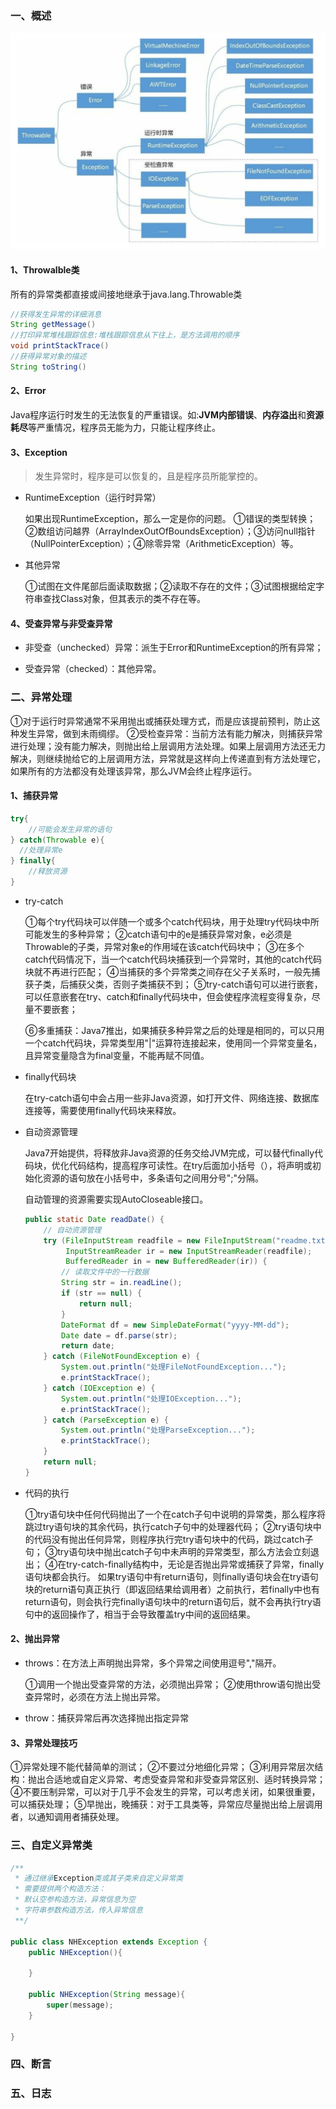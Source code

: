 ### 一、概述

![image-20200516171349841](../images/image-20200516171349841.png)

#### 1、Throwalble类

所有的异常类都直接或间接地继承于java.lang.Throwable类

```java
//获得发生异常的详细消息
String getMessage()
//打印异常堆栈跟踪信息:堆栈跟踪信息从下往上，是方法调用的顺序
void printStackTrace()
//获得异常对象的描述
String toString()
```

#### 2、Error

Java程序运行时发生的无法恢复的严重错误。如:**JVM内部错误**、**内存溢出**和**资源耗尽**等严重情况，程序员无能为力，只能让程序终止。

#### 3、Exception

> 发生异常时，程序是可以恢复的，且是程序员所能掌控的。

- RuntimeException（运行时异常）

  如果出现RuntimeException，那么一定是你的问题。
  ①错误的类型转换；②数组访问越界（ArrayIndexOutOfBoundsException）；③访问null指针（NullPointerException）；④除零异常（ArithmeticException）等。

- 其他异常

  ①试图在文件尾部后面读取数据；②读取不存在的文件；③试图根据给定字符串查找Class对象，但其表示的类不存在等。

#### 4、受查异常与非受查异常

- 非受查（unchecked）异常：派生于Error和RuntimeException的所有异常；

- 受查异常（checked）：其他异常。

### 二、异常处理

①对于运行时异常通常不采用抛出或捕获处理方式，而是应该提前预判，防止这种发生异常，做到未雨绸缪。
②受检查异常：当前方法有能力解决，则捕获异常进行处理；没有能力解决，则抛出给上层调用方法处理。如果上层调用方法还无力解决，则继续抛给它的上层调用方法，异常就是这样向上传递直到有方法处理它，如果所有的方法都没有处理该异常，那么JVM会终止程序运行。

#### 1、捕获异常

```java
try{
	//可能会发生异常的语句
} catch(Throwable e){ 
  //处理异常e
} finally{
	//释放资源
}
```

- try-catch

  ①每个try代码块可以伴随一个或多个catch代码块，用于处理try代码块中所可能发生的多种异常；
  ②catch语句中的e是捕获异常对象，e必须是Throwable的子类，异常对象e的作用域在该catch代码块中；
  ③在多个catch代码情况下，当一个catch代码块捕获到一个异常时，其他的catch代码块就不再进行匹配；
  ④当捕获的多个异常类之间存在父子关系时，一般先捕获子类，后捕获父类，否则子类捕获不到；
  ⑤try-catch语句可以进行嵌套，可以任意嵌套在try、catch和finally代码块中，但会使程序流程变得复杂，尽量不要嵌套；

  ⑥多重捕获：Java7推出，如果捕获多种异常之后的处理是相同的，可以只用一个catch代码块，异常类型用"|"运算符连接起来，使用同一个异常变量名，且异常变量隐含为final变量，不能再赋不同值。

- finally代码块

  在try-catch语句中会占用一些非Java资源，如打开文件、网络连接、数据库连接等，需要使用finally代码块来释放。

- 自动资源管理

  Java7开始提供，将释放非Java资源的任务交给JVM完成，可以替代finally代码块，优化代码结构，提高程序可读性。在try后面加小括号（），将声明或初始化资源的语句放在小括号中，多条语句之间用分号";"分隔。

  自动管理的资源需要实现AutoCloseable接口。

  ```java
  public static Date readDate() {
      // 自动资源管理
      try (FileInputStream readfile = new FileInputStream("readme.txt");
           InputStreamReader ir = new InputStreamReader(readfile);
           BufferedReader in = new BufferedReader(ir)) {
          // 读取文件中的一行数据 
          String str = in.readLine();
          if (str == null) {
              return null;
          }
          DateFormat df = new SimpleDateFormat("yyyy-MM-dd");
          Date date = df.parse(str);
          return date;
      } catch (FileNotFoundException e) {
          System.out.println("处理FileNotFoundException...");
          e.printStackTrace();
      } catch (IOException e) {
          System.out.println("处理IOException...");
          e.printStackTrace();
      } catch (ParseException e) {
          System.out.println("处理ParseException...");
          e.printStackTrace();
      }
      return null;
  }
  ```

- 代码的执行

  ①try语句块中任何代码抛出了一个在catch子句中说明的异常类，那么程序将跳过try语句块的其余代码，执行catch子句中的处理器代码；
  ②try语句块中的代码没有抛出任何异常，则程序执行完try语句块中的代码，跳过catch子句；
  ③try语句块中抛出catch子句中未声明的异常类型，那么方法会立刻退出；
  ④在try-catch-finally结构中，无论是否抛出异常或捕获了异常，finally语句块都会执行。
  如果try语句中有return语句，则finally语句块会在try语句块的return语句真正执行（即返回结果给调用者）之前执行，若finally中也有return语句，则会执行完finally语句块中的return语句后，就不会再执行try语句中的返回操作了，相当于会导致覆盖try中间的返回结果。

#### 2、抛出异常

- throws：在方法上声明抛出异常，多个异常之间使用逗号","隔开。

  ①调用一个抛出受查异常的方法，必须抛出异常；
  ②使用throw语句抛出受查异常时，必须在方法上抛出异常。

- throw：捕获异常后再次选择抛出指定异常

#### 3、异常处理技巧

①异常处理不能代替简单的测试；
②不要过分地细化异常；
③利用异常层次结构：抛出合适地或自定义异常、考虑受查异常和非受查异常区别、适时转换异常；
④不要压制异常，可以对于几乎不会发生的异常，可以考虑关闭，如果很重要，可以捕获处理；
⑤早抛出，晚捕获：对于工具类等，异常应尽量抛出给上层调用者，以通知调用者捕获处理。

### 三、自定义异常类

```java
/**
 * 通过继承Exception类或其子类来自定义异常类
 * 需要提供两个构造方法：
 * 默认空参构造方法，异常信息为空
 * 字符串参数构造方法，传入异常信息
 **/

public class NHException extends Exception {
    public NHException(){
        
    }
    
    public NHException(String message){
        super(message);
    }
  
}
```

### 四、断言

### 五、日志